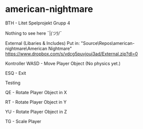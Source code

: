 # american-nightmare
BTH - Litet Spelprojekt Grupp 4

Nothing to see here ¯|_(ツ)_/¯

External (Libaries & Includes)
Put in: "Source\Repos\american-nightmare\American Nightmare\"
https://www.dropbox.com/s/vdcg5puvjouj3ad/External.zip?dl=0

Kontroller
WASD - Move Player Object (No physics yet.)

ESQ - Exit

Testing 

QE - Rotate Player Object in X

RT - Rotate Player Object in Y

YU - Rotate Player Object in Z

TG - Scale Player


